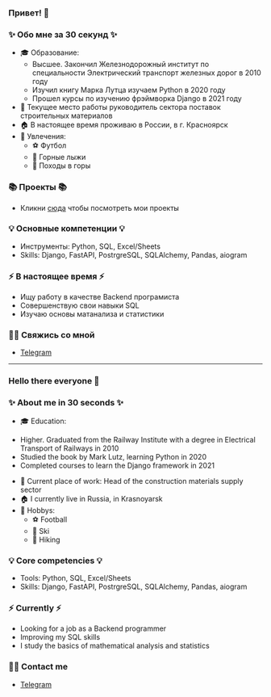### Привет! 👋

### ✨ Обо мне за 30 секунд ✨ 
* 🎓 Образование: 
  - Высшее. Закончил Железнодорожный институт по специальности Электрический транспорт железных дорог в 2010 году
  - Изучил книгу Марка Лутца изучаем Python в 2020 году
  - Прошел курсы по изучению фрэймворка Django в 2021 году
* 🏢 Текущее место работы руководитель сектора поставок строительных материалов
* 🏠 В настоящее время проживаю в России, в г. Красноярск
* 🏡 Увлечения:
  - ⚽ Футбол
  - 🎿 Горные лыжи
  - 🗻 Походы в горы


### 📚 Проекты 📚

* Кликни [сюда](https://github.com/barsIn?tab=repositories) чтобы посмотреть мои проекты

### 💡 Основные компетенции 💡
- Инструменты: Python, SQL, Excel/Sheets
- Skills: Django, FastAPI, PostrgreSQL, SQLAlchemy, Pandas, aiogram
    
### ⚡️ В настоящее время ⚡️
- Ищу работу в качестве Backend програмиста
- Совершенствую свои навыки SQL
- Изучаю основы матанализа и статистики
 

### 🙌🏻 Свяжись со мной
- [Telegram](https://t.me/Gerasimovigor24)

---

### Hello there everyone 👋

### ✨ About me in 30 seconds ✨ 
* 🎓 Education:
 - Higher. Graduated from the Railway Institute with a degree in Electrical Transport of Railways in 2010
 - Studied the book by Mark Lutz, learning Python in 2020
 - Completed courses to learn the Django framework in 2021
* 🏢 Current place of work: Head of the construction materials supply sector
* 🏠 I currently live in Russia, in Krasnoyarsk
* 🏡 Hobbys:
  - ⚽ Football
  - 🎿 Ski
  - 🗻 Hiking


### 💡 Core competencies 💡
- Tools: Python, SQL, Excel/Sheets
- Skills: Django, FastAPI, PostrgreSQL, SQLAlchemy, Pandas, aiogram



### ⚡️ Currently ⚡️
- Looking for a job as a Backend programmer
- Improving my SQL skills
- I study the basics of mathematical analysis and statistics

### 🙌🏻 Contact me
- [Telegram](https://t.me/Gerasimovigor24)
